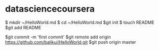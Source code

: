 datasciencecoursera
===================
$ mkdir ~/HelloWorld.md
$ cd ~/HelloWorld.md
$git init
$ touch README
$git add README

$git commit -m 'first commit'
$git remote add origin https://github.com/balikuj/HelloWorld.git
$git push origin master
